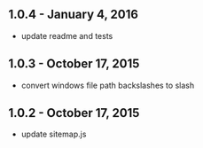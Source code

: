 1.0.4 - January 4, 2016
-----------------------
* update readme and tests

1.0.3 - October 17, 2015
------------------------
* convert windows file path backslashes to slash

1.0.2 - October 17, 2015
------------------------
* update sitemap.js
